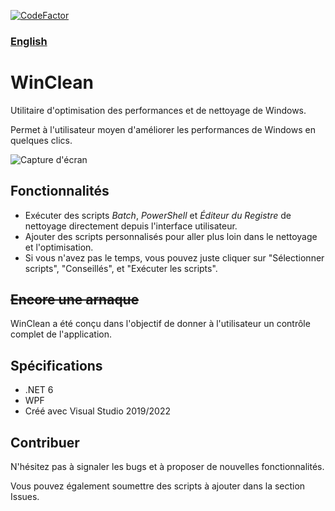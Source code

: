 [![CodeFactor](https://www.codefactor.io/repository/github/5cover/winclean/badge)](https://www.codefactor.io/repository/github/5cover/winclean)

### [English](README.md)

# WinClean
Utilitaire d'optimisation des performances et de nettoyage de Windows.

Permet à l'utilisateur moyen d'améliorer les performances de Windows en quelques clics.

![Capture d'écran](https://raw.githubusercontent.com/wiki/5cover/WinClean/locale/fr-FR/img/MainWindow.png)

## Fonctionnalités
- Exécuter des scripts *Batch*, *PowerShell* et *Éditeur du Registre* de nettoyage directement depuis l'interface utilisateur.
- Ajouter des scripts personnalisés pour aller plus loin dans le nettoyage et l'optimisation.
- Si vous n'avez pas le temps, vous pouvez juste cliquer sur "Sélectionner scripts", "Conseillés", et "Exécuter les scripts".

## ~~Encore une arnaque~~
WinClean a été conçu dans l'objectif de donner à l'utilisateur un contrôle complet de l'application.

## Spécifications
- .NET 6
- WPF
- Créé avec Visual Studio 2019/2022

## Contribuer
N'hésitez pas à signaler les bugs et à proposer de nouvelles fonctionnalités.

Vous pouvez également soumettre des scripts à ajouter dans la section Issues.